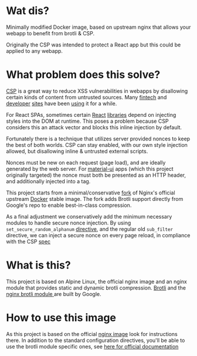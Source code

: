 # Wat dis?
Minimally modified Docker image, based on upstream nginx that allows your webapp to benefit from brotli & CSP.

Originally the CSP was intended to protect a React app but this could be applied to any webapp.

# What problem does this solve?
[CSP](https://www.w3.org/TR/CSP3/) is a great way to reduce XSS vulnerabilities in webapps by disallowing certain kinds of content from untrusted sources. Many [fintech](https://www.coinbase.com/) and [developer](https://www.github.com/) [sites](https://www.binance.com) have been [using](https://www.kraken.com/) it for a while.

For React SPAs, sometimes certain [React](http://cssinjs.org) [libraries](https://github.com/wwayne/react-tooltip) depend on injecting styles into the DOM at runtime. This poses a problem because CSP considers this an attack vector and blocks this inline injection by default.

Fortunately there is a technique that utilizes server provided nonces to keep the best of both worlds. CSP can stay enabled, with our own style injection allowed, but disallowing inline & untrusted external scripts.

Nonces must be new on each request (page load), and are ideally generated by the web server. For [material-ui](http://material-ui.com) apps (which this project originally targeted) the nonce must both be presented as an HTTP header, and additionally injected into a <meta> tag.

This project starts from a minimal/conservative [fork](https://github.com/fholzer/docker-nginx-brotli) of Nginx's official upstream [Docker](https://hub.docker.com/_/nginx/) stable image. The fork adds Brotli support directly from Google's repo to enable best-in-class compression.

As a final adjustment we conservatively add the minimum necessary modules to handle secure nonce injection. By using `set_secure_random_alphanum` [directive](https://www.nginx.com/resources/wiki/modules/set_misc/#set-secure-random-alphanum), and the regular old `sub_filter` directive, we can inject a secure nonce on every page reload, in compliance with the CSP [spec](https://www.w3.org/TR/CSP3)


# What is this?
This project is based on Alpine Linux, the official nginx image and an nginx module that provides static and dynamic brotli compression. [Brotli](https://github.com/google/brotli) and the [nginx brotli module ](https://github.com/google/ngx_brotli) are built by Google.

# How to use this image
As this project is based on the official [nginx image](https://hub.docker.com/_/nginx/) look for instructions there. In addition to the standard configuration directives, you'll be able to use the brotli module specific ones, see [here for official documentation](https://github.com/google/ngx_brotli#configuration-directives)
